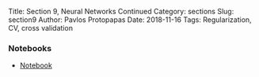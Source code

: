 Title: Section 9, Neural Networks Continued
Category: sections
Slug: section9
Author: Pavlos Protopapas
Date: 2018-11-16
Tags: Regularization, CV, cross validation



### Notebooks

- [Notebook]({filename}notebook/section_9_students.ipynb)
<!-- - [Section]({filename}notebook/section_3_solutions.ipynb) -->
